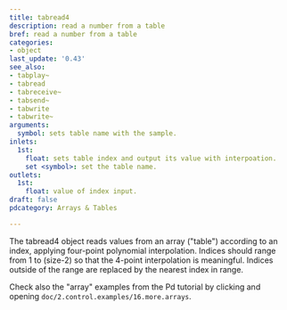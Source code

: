 ```yaml
---
title: tabread4
description: read a number from a table
bref: read a number from a table
categories:
- object
last_update: '0.43'
see_also:
- tabplay~
- tabread
- tabreceive~
- tabsend~
- tabwrite
- tabwrite~
arguments:
  symbol: sets table name with the sample.
inlets:
  1st:
    float: sets table index and output its value with interpoation.
    set <symbol>: set the table name.
outlets:
  1st:
    float: value of index input.
draft: false
pdcategory: Arrays & Tables

---
```

The tabread4 object reads values from an array ("table") according to an index,  applying four-point polynomial interpolation. Indices should range from 1 to (size-2) so that the 4-point interpolation is meaningful. Indices outside of the range are replaced by the nearest index in range.

Check also the "array" examples from the Pd tutorial by clicking and opening `doc/2.control.examples/16.more.arrays`.
